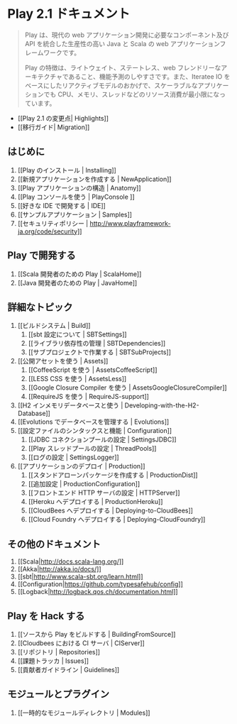 <!-- translated -->
<!--
# Play 2.1 documentation
-->
# Play 2.1 ドキュメント

<!--
> Play is a high-productivity Java and Scala web application framework that integrates the components and APIs you need for modern web application development. 
>
> Play is based on a lightweight, stateless, web-friendly architecture and features predictable and minimal resource consumption (CPU, memory, threads) for highly-scalable applications thanks to its reactive model, based on Iteratee IO.
-->
>Play は、現代の web アプリケーション開発に必要なコンポーネント及び API を統合した生産性の高い Java と Scala の web アプリケーションフレームワークです。
>
> Play の特徴は、ライトウェイト、ステートレス、web フレンドリーなアーキテクチャであること、機能予測のしやすさです。また、Iteratee IO をベースにしたリアクティブモデルのおかげで、スケーラブルなアプリケーションでも CPU、メモリ、スレッドなどのリソース消費が最小限になっています。

<!--
- [[What's new in Play 2.1?| Highlights]]
- [[Migration Guide| Migration]]
-->
- [[Play 2.1 の変更点| Highlights]]
- [[移行ガイド| Migration]]

<!--
## Getting started
-->
## はじめに

<!--
1. [[Installing Play | Installing]]
1. [[Creating a new application | NewApplication]]
1. [[Anatomy of a Play application | Anatomy]]
1. [[Using the Play console | PlayConsole ]]
1. [[Setting up your preferred IDE | IDE]]
1. [[Sample applications | Samples]]
1. [[Security policy | http://www.playframework.org/code/security]]
-->
1. [[Play のインストール | Installing]]
1. [[新規アプリケーションを作成する | NewApplication]]
1. [[Play アプリケーションの構造 | Anatomy]]
1. [[Play コンソールを使う | PlayConsole ]]
1. [[好きな IDE で開発する | IDE]]
1. [[サンプルアプリケーション | Samples]]
1. [[セキュリティポリシー | http://www.playframework-ja.org/code/security]]

<!--
## Working with Play
-->
## Play で開発する

<!--
1. [[Play for Scala developers | ScalaHome]]
1. [[Play for Java developers | JavaHome]]
-->
1. [[Scala 開発者のための Play | ScalaHome]]
1. [[Java 開発者のための Play | JavaHome]]

<!--
## Detailed topics
-->
## 詳細なトピック

<!--
1. [[The Build system | Build]]
    1. [[About sbt settings | SBTSettings]]
    1. [[Manage application dependencies | SBTDependencies]]
    1. [[Working with sub-projects | SBTSubProjects]]
1. [[Working with public assets | Assets]]
    1. [[Using CoffeeScript | AssetsCoffeeScript]]
    1. [[Using LESS CSS | AssetsLess]]
    1. [[Using Google Closure Compiler | AssetsGoogleClosureCompiler]]
    1. [[Using RequireJS | RequireJS-support]]
1. [[Working with the in-memory H2 database | Developing-with-the-H2-Database]]
1. [[Managing database evolutions | Evolutions]]
1. [[Configuration file syntax and features | Configuration]]
    1. [[Configuring the JDBC connection pool | SettingsJDBC]]
    1. [[Configuring Play's thread pools | ThreadPools]]
    1. [[Configuring logging | SettingsLogger]]
1. [[Deploying your application | Production]]
    1. [[Creating a standalone package | ProductionDist]]
    1. [[Additional configuration | ProductionConfiguration]]
    1. [[Set-up a front-end HTTP server | HTTPServer]]
    1. [[Deploying to Heroku | ProductionHeroku]]
    1. [[Deploying to CloudBees | Deploying-to-CloudBees]]
    1. [[Deploying to Cloud Foundry | Deploying-CloudFoundry]]
-->
1. [[ビルドシステム | Build]]
    1. [[sbt 設定について | SBTSettings]]
    1. [[ライブラリ依存性の管理 | SBTDependencies]]
    1. [[サブプロジェクトで作業する | SBTSubProjects]]
1. [[公開アセットを使う | Assets]]
    1. [[CoffeeScript を使う | AssetsCoffeeScript]]
    1. [[LESS CSS を使う | AssetsLess]]
    1. [[Google Closure Compiler を使う | AssetsGoogleClosureCompiler]]
    1. [[RequireJS を使う | RequireJS-support]]
1. [[H2 インメモリデータベースと使う | Developing-with-the-H2-Database]]
1. [[Evolutions でデータベースを管理する | Evolutions]]
1. [[設定ファイルのシンタックスと機能 | Configuration]]
    1. [[JDBC コネクションプールの設定 | SettingsJDBC]]
    1. [[Play スレッドプールの設定 | ThreadPools]]
    1. [[ログの設定 | SettingsLogger]]
1. [[アプリケーションのデプロイ | Production]]
    1. [[スタンドアローンパッケージを作成する | ProductionDist]]
    1. [[追加設定 | ProductionConfiguration]]
    1. [[フロントエンド HTTP サーバの設定 | HTTPServer]]
    1. [[Heroku へデプロイする | ProductionHeroku]]
    1. [[CloudBees へデプロイする | Deploying-to-CloudBees]]
    1. [[Cloud Foundry へデプロイする | Deploying-CloudFoundry]]

<!--
## Additional documentation
-->
## その他のドキュメント

<!--
1. [[Scala|http://docs.scala-lang.org/]]
1. [[Akka|http://akka.io/docs/]]
1. [[sbt|http://www.scala-sbt.org/learn.html]]
1. [[Configuration|https://github.com/typesafehub/config]]
1. [[Logback|http://logback.qos.ch/documentation.html]]
-->
1. [[Scala|http://docs.scala-lang.org/]]
1. [[Akka|http://akka.io/docs/]]
1. [[sbt|http://www.scala-sbt.org/learn.html]]
1. [[Configuration|https://github.com/typesafehub/config]]
1. [[Logback|http://logback.qos.ch/documentation.html]]

<!--
## Hacking Play
-->
## Play を Hack する

<!--
1. [[Building Play from source | BuildingFromSource]]
1. [[CI server at Cloudbees | CIServer]]
1. [[Repositories | Repositories]]
1. [[Issue tracker | Issues]]
1. [[Contributor guidelines | Guidelines]]
-->
1. [[ソースから Play をビルドする | BuildingFromSource]]
1. [[Cloudbees における CI サーバ | CIServer]]
1. [[リポジトリ | Repositories]]
1. [[課題トラッカ | Issues]]
1. [[貢献者ガイドライン | Guidelines]]

<!--
## Modules and plugins
-->
## モジュールとプラグイン

<!--
1. [[Temporary modules directory | Modules]]
-->
1. [[一時的なモジュールディレクトリ | Modules]]


